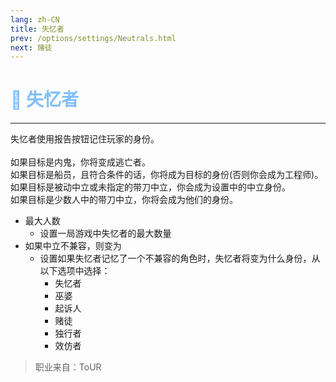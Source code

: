 ```yaml
---
lang: zh-CN
title: 失忆者
prev: /options/settings/Neutrals.html
next: 赌徒
---
```


# <font color="#7FBFFF">🧠 <b>失忆者</b></font> <Badge text="Benign" type="tip" vertical="middle"/>

***

失忆者使用报告按钮记住玩家的身份。<br><br>
如果目标是内鬼，你将变成逃亡者。<br>
如果目标是船员，且符合条件的话，你将成为目标的身份(否则你会成为工程师)。<br>
如果目标是被动中立或未指定的带刀中立，你会成为设置中的中立身份。<br>
如果目标是少数人中的带刀中立，你将会成为他们的身份。<br>

- 最大人数
  - 设置一局游戏中失忆者的最大数量
- 如果中立不兼容，则变为
  - 设置如果失忆者记忆了一个不兼容的角色时，失忆者将变为什么身份，从以下选项中选择：
    - 失忆者
    - 巫婆
    - 起诉人
    - 赌徒
    - 独行者
    - 效仿者

> 职业来自：ToUR
